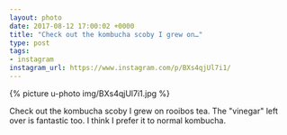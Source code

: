 ```yaml
---
layout: photo
date: 2017-08-12 17:00:02 +0000
title: "Check out the kombucha scoby I grew on…"
type: post
tags:
- instagram
instagram_url: https://www.instagram.com/p/BXs4qjUl7i1/
---
```


{% picture u-photo img/BXs4qjUl7i1.jpg %}

Check out the kombucha scoby I grew on rooibos tea. The "vinegar" left over is fantastic too. I think I prefer it to normal kombucha.
